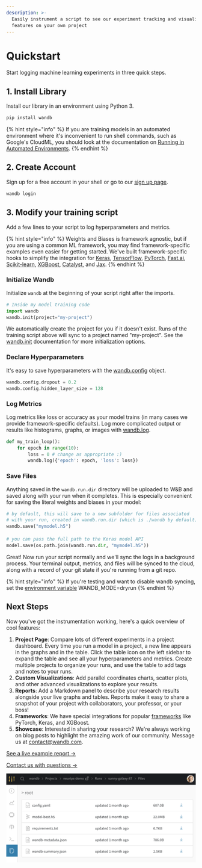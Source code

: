 ```yaml
---
description: >-
  Easily instrument a script to see our experiment tracking and visualization
  features on your own project
---
```


# Quickstart

Start logging machine learning experiments in three quick steps.

## 1. Install Library

Install our library in an environment using Python 3.

```bash
pip install wandb
```

{% hint style="info" %}
If you are training models in an automated environment where it's inconvenient to run shell commands, such as Google's CloudML, you should look at the documentation on [Running in Automated Environments](https://docs.wandb.com/advanced/automated).
{% endhint %}

## 2. Create Account

Sign up for a free account in your shell or go to our [sign up page](https://app.wandb.ai/login?signup=true).

```bash
wandb login
```

## 3. Modify your training script

Add a few lines to your script to log hyperparameters and metrics.

{% hint style="info" %}
Weights and Biases is framework agnostic, but if you are using a common ML framework, you may find framework-specific examples even easier for getting started. We've built framework-specific hooks to simplify the integration for [Keras](https://docs.wandb.com/frameworks/keras), [TensorFlow](https://docs.wandb.com/frameworks/tensorflow), [PyTorch](https://docs.wandb.com/frameworks/pytorch), [Fast.ai](https://docs.wandb.com/frameworks/fastai), [Scikit-learn](https://docs.wandb.com/frameworks/scikit), [XGBoost](https://docs.wandb.com/frameworks/xgboost), [Catalyst](https://docs.wandb.com/frameworks/catalyst), and [Jax](https://docs.wandb.com/frameworks/jax-example).
{% endhint %}

### Initialize Wandb

Initialize `wandb` at the beginning of your script right after the imports.

```python
# Inside my model training code
import wandb
wandb.init(project="my-project")
```

We automatically create the project for you if it doesn't exist. Runs of the training script above will sync to a project named "my-project". See the [wandb.init](library/init.md) documentation for more initialization options.

### Declare Hyperparameters

It's easy to save hyperparameters with the [wandb.config](library/config.md) object.

```python
wandb.config.dropout = 0.2
wandb.config.hidden_layer_size = 128
```

### Log Metrics

Log metrics like loss or accuracy as your model trains \(in many cases we provide framework-specific defaults\). Log more complicated output or results like histograms, graphs, or images with [wandb.log](library/log.md).

```python
def my_train_loop():
    for epoch in range(10):
        loss = 0 # change as appropriate :)
        wandb.log({'epoch': epoch, 'loss': loss})
```

### Save Files

Anything saved in the `wandb.run.dir` directory will be uploaded to W&B and saved along with your run when it completes. This is especially convenient for saving the literal weights and biases in your model:

```python
# by default, this will save to a new subfolder for files associated
# with your run, created in wandb.run.dir (which is ./wandb by default)
wandb.save("mymodel.h5")

# you can pass the full path to the Keras model API
model.save(os.path.join(wandb.run.dir, "mymodel.h5"))
```

Great! Now run your script normally and we'll sync the logs in a background process. Your terminal output, metrics, and files will be synced to the cloud, along with a record of your git state if you're running from a git repo.

{% hint style="info" %}
If you're testing and want to disable wandb syncing, set the [environment variable](library/advanced/environment-variables.md) WANDB\_MODE=dryrun
{% endhint %}

## Next Steps

Now you've got the instrumentation working, here's a quick overview of cool features:

1. **Project Page**: Compare lots of different experiments in a project dashboard. Every time you run a model in a project, a new line appears in the graphs and in the table. Click the table icon on the left sidebar to expand the table and see all your hyperparameters and metrics. Create multiple projects to organize your runs, and use the table to add tags and notes to your runs.
2. **Custom Visualizations**: Add parallel coordinates charts, scatter plots, and other advanced visualizations to explore your results.
3. **Reports**: Add a Markdown panel to describe your research results alongside your live graphs and tables. Reports make it easy to share a snapshot of your project with collaborators, your professor, or your boss!
4. **Frameworks**: We have special integrations for popular [frameworks](library/frameworks/) like PyTorch, Keras, and XGBoost.
5. **Showcase**: Interested in sharing your research? We're always working on blog posts to highlight the amazing work of our community. Message us at contact@wandb.com.

[See a live example report →](https://app.wandb.ai/example-team/pytorch-ignite-example/reports/PyTorch-Ignite-with-W%26B--Vmlldzo0NzkwMg)

[Contact us with questions →](resources/getting-help.md)

![](.gitbook/assets/image%20%2856%29.png)

